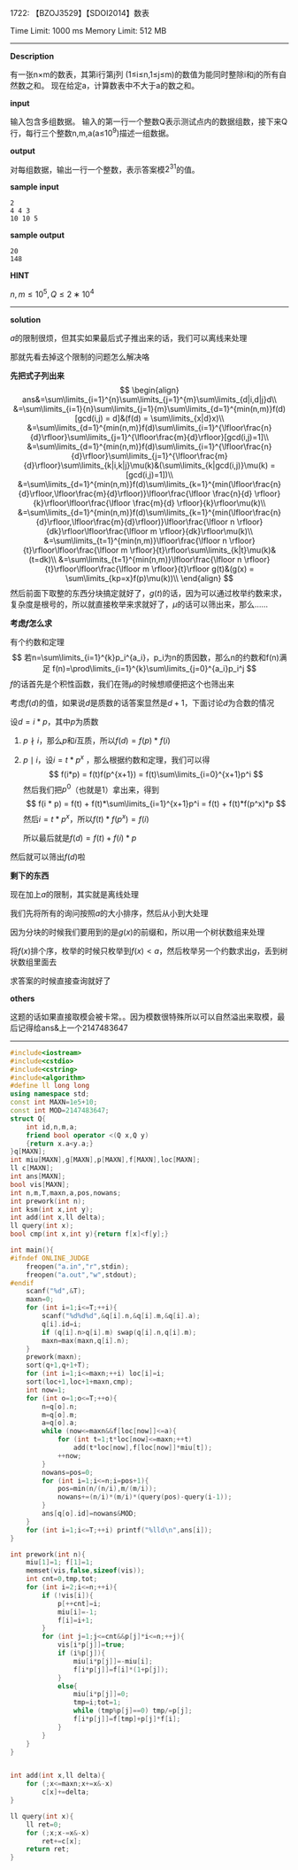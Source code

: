 1722: 【BZOJ3529】【SDOI2014】数表

Time Limit: 1000 ms   Memory Limit: 512 MB

------

**Description**

有一张n×m的数表，其第i行第j列 (1≤i≤n,1≤j≤m)的数值为能同时整除i和j的所有自然数之和。
现在给定a，计算数表中不大于a的数之和。

**input**

输入包含多组数据。
输入的第一行一个整数Q表示测试点内的数据组数，接下来Q行，每行三个整数n,m,a(a≤$10^9$)描述一组数据。

**output**

对每组数据，输出一行一个整数，表示答案模$2^31$的值。 

**sample input**

```
2
4 4 3
10 10 5
```

**sample output**

```
20
148
```

**HINT**

$n,m≤10^5,Q≤2∗10^4$

------

**solution**

$a$的限制很烦，但其实如果最后式子推出来的话，我们可以离线来处理

那就先看去掉这个限制的问题怎么解决咯

**先把式子列出来**
$$
\begin{align}
ans&=\sum\limits_{i=1}^{n}\sum\limits_{j=1}^{m}\sum\limits_{d|i,d|j}d\\
&=\sum\limits_{i=1}{n}\sum\limits_{j=1}{m}\sum\limits_{d=1}^{min(n,m)}f(d) [gcd(i,j) = d]&(f(d) = \sum\limits_{x|d}x)\\
&=\sum\limits_{d=1}^{min(n,m)}f(d)\sum\limits_{i=1}^{\lfloor\frac{n}{d}\rfloor}\sum\limits_{j=1}^{\lfloor\frac{m}{d}\rfloor}[gcd(i,j)=1]\\
&=\sum\limits_{d=1}^{min(n,m)}f(d)\sum\limits_{i=1}^{\lfloor\frac{n}{d}\rfloor}\sum\limits_{j=1}^{\lfloor\frac{m}{d}\rfloor}\sum\limits_{k|i,k|j}\mu(k)&(\sum\limits_{k|gcd(i,j)}\mu(k) = [gcd(i,j)=1])\\
&=\sum\limits_{d=1}^{min(n,m)}f(d)\sum\limits_{k=1}^{min(\lfloor\frac{n}{d}\rfloor,\lfloor\frac{m}{d}\rfloor)}\lfloor\frac{\lfloor \frac{n}{d} \rfloor}{k}\rfloor\lfloor\frac{\lfloor \frac{m}{d} \rfloor}{k}\rfloor\mu(k)\\
&=\sum\limits_{d=1}^{min(n,m)}f(d)\sum\limits_{k=1}^{min(\lfloor\frac{n}{d}\rfloor,\lfloor\frac{m}{d}\rfloor)}\lfloor\frac{\lfloor n \rfloor}{dk}\rfloor\lfloor\frac{\lfloor m \rfloor}{dk}\rfloor\mu(k)\\
&=\sum\limits_{t=1}^{min(n,m)}\lfloor\frac{\lfloor n \rfloor}{t}\rfloor\lfloor\frac{\lfloor m \rfloor}{t}\rfloor\sum\limits_{k|t}\mu(k)&(t=dk)\\
&=\sum\limits_{t=1}^{min(n,m)}\lfloor\frac{\lfloor n \rfloor}{t}\rfloor\lfloor\frac{\lfloor m \rfloor}{t}\rfloor g(t)&(g(x) = \sum\limits_{kp=x}f(p)\mu(k))\\
\end{align}
$$
然后前面下取整的东西分块搞定就好了，$g(t)$的话，因为可以通过枚举约数来求，复杂度是根号的，所以就直接枚举来求就好了，$\mu$的话可以筛出来，那么……

**考虑$f$怎么求**

有个约数和定理
$$
若n=\sum\limits_{i=1}^{k}p_i^{a_i}，p_i为n的质因数，那么n的约数和f(n)满足
f(n)=\prod\limits_{i=1}^{k}\sum\limits_{j=0}^{a_i}p_i^j
$$
$f$的话首先是个积性函数，我们在筛$\mu$的时候想顺便把这个也筛出来

考虑$f(d)$的值，如果说$d$是质数的话答案显然是$d+1$，下面讨论$d$为合数的情况

设$d=i * p$，其中$p$为质数

1. $p\nmid i$，那么$p$和$i$互质，所以$f(d) = f(p) * f(i)$

2. $p\mid i$，设$i = t * p^x$ ，那么根据约数和定理，我们可以得
   $$
   f(i*p) = f(t)f(p^{x+1}) = f(t)\sum\limits_{i=0}^{x+1}p^i
   $$
   然后我们把$p^0$（也就是1）拿出来，得到
   $$
   f(i * p) = f(t) + f(t)*\sum\limits_{i=1}^{x+1}p^i = f(t) + f(t)*f(p^x)*p
   $$
   然后$i = t * p^x$，所以$f(t) * f(p^x) = f(i)$

   所以最后就是$f(d) = f(t) + f(i) * p​$

然后就可以筛出$f(d)$啦

**剩下的东西**

现在加上$a$的限制，其实就是离线处理

我们先将所有的询问按照$a$的大小排序，然后从小到大处理

因为分块的时候我们要用到的是$g(x)$的前缀和，所以用一个树状数组来处理

将$f(x)$排个序，枚举的时候只枚举到$f(x)<a$，然后枚举另一个约数求出$g$，丢到树状数组里面去

求答案的时候直接查询就好了

**others**

这题的话如果直接取模会被卡常。。因为模数很特殊所以可以自然溢出来取模，最后记得给ans&上一个2147483647

------

```c++
#include<iostream>
#include<cstdio>
#include<cstring>
#include<algorithm>
#define ll long long
using namespace std;
const int MAXN=1e5+10;
const int MOD=2147483647;
struct Q{
	int id,n,m,a;
	friend bool operator <(Q x,Q y)
	{return x.a<y.a;}
}q[MAXN];
int miu[MAXN],g[MAXN],p[MAXN],f[MAXN],loc[MAXN];
ll c[MAXN];
int ans[MAXN];
bool vis[MAXN];
int n,m,T,maxn,a,pos,nowans;
int prework(int n);
int ksm(int x,int y);
int add(int x,ll delta);
ll query(int x);
bool cmp(int x,int y){return f[x]<f[y];}

int main(){
#ifndef ONLINE_JUDGE
	freopen("a.in","r",stdin);
	freopen("a.out","w",stdout);
#endif
	scanf("%d",&T);
	maxn=0;
	for (int i=1;i<=T;++i){
		scanf("%d%d%d",&q[i].n,&q[i].m,&q[i].a);
		q[i].id=i;
		if (q[i].n>q[i].m) swap(q[i].n,q[i].m);
		maxn=max(maxn,q[i].n);
	}
	prework(maxn);
	sort(q+1,q+1+T);
	for (int i=1;i<=maxn;++i) loc[i]=i;
	sort(loc+1,loc+1+maxn,cmp);
	int now=1;
	for (int o=1;o<=T;++o){
		n=q[o].n;
		m=q[o].m;
		a=q[o].a;
		while (now<=maxn&&f[loc[now]]<=a){
			for (int t=1;t*loc[now]<=maxn;++t)
				add(t*loc[now],f[loc[now]]*miu[t]);
			++now;
		}
		nowans=pos=0;
		for (int i=1;i<=n;i=pos+1){
			pos=min(n/(n/i),m/(m/i));
			nowans+=(n/i)*(m/i)*(query(pos)-query(i-1));
		}
		ans[q[o].id]=nowans&MOD;
	}
	for (int i=1;i<=T;++i) printf("%lld\n",ans[i]);
}

int prework(int n){
	miu[1]=1; f[1]=1;
	memset(vis,false,sizeof(vis));
	int cnt=0,tmp,tot;
	for (int i=2;i<=n;++i){
		if (!vis[i]){
			p[++cnt]=i;
			miu[i]=-1;
			f[i]=i+1;
		}
		for (int j=1;j<=cnt&&p[j]*i<=n;++j){
			vis[i*p[j]]=true;
			if (i%p[j]){
				miu[i*p[j]]=-miu[i];
				f[i*p[j]]=f[i]*(1+p[j]);
			}
			else{
				miu[i*p[j]]=0;
				tmp=i;tot=1;
				while (tmp%p[j]==0) tmp/=p[j];
				f[i*p[j]]=f[tmp]+p[j]*f[i];
			}
		}
	}
}


int add(int x,ll delta){
	for (;x<=maxn;x+=x&-x)
		c[x]+=delta;
}

ll query(int x){
	ll ret=0;
	for (;x;x-=x&-x)
		ret+=c[x];
	return ret;
}
```



